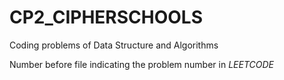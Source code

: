 # CP2_CIPHERSCHOOLS
Coding problems of Data Structure and Algorithms

Number before file indicating the problem number in *LEETCODE*
